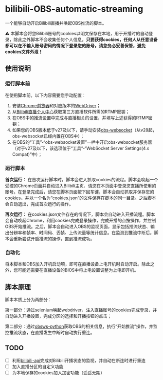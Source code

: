 # bilibili-OBS-automatic-streaming
一个能够自动开启Bilibili直播并唤起OBS推流的脚本。

⚠️ 本脚本会将您Bilibili账号的cookies以明文保存在本地，用于开播时的自动登录，除此之外脚本不会收集任何个人信息。**只要获得cookies，任何人从任意设备都可以在不输入账号密码的情况下登录您的账号，请您务必妥善保管，避免cookies文件外泄！**
## 使用说明
### 运行脚本前
在使用脚本前，以下内容需要您手动配置：

1. 安装[Chrome浏览器](https://www.google.cn/chrome/)和对应版本的[WebDriver](https://chromedriver.chromium.org)；
2. 从[Bilibili直播个人中心](https://link.bilibili.com/p/center/index#/my-room/start-live)获取第三方直播软件所需的RTMP密钥；
3. 在OBS中的推流设置中完成与直播相关的设置，并填写上述获得的RTMP密钥；
4. 如果您的OBS版本低于v27及以下，请手动安装[obs-websocket](https://obsproject.com/forum/resources/obs-websocket-remote-control-obs-studio-using-websockets.466/)（从v28起，obs-websocket已经内置在OBS中）；
5. 在OBS的“工具”-“obs-websocket设置”一栏中开启obs-websocket服务器（对于v27及以下，该选项位于“工具”-“WebSocket Server Settings(4.x Compat)”中）；

### 运行脚本
**首次运行：**
在首次运行脚本时，脚本会进入抓取cookies的流程。脚本会唤起一个受控的Chrome页面并自动进入Bilibili主页，请您在本页面中登录您直播所使用的账号。在登录完成后，请您在脚本页面按下回车键，脚本会自动抓取并保存您的cookies，并以一个名为“cookies.json”的文件保存在脚本的同一目录。之后脚本会自动退出，完成首次运行的操作。

**再次运行：**
在cookies.json文件存在的情况下，脚本会自动进入开播流程。脚本会自动唤起Chrome，利用cookies完成登录操作，完成开播的点按操作，并控制OBS开始推流。之后，脚本会自动进入OBS的监视页面，显示包括推流状态、输出分辨率和帧率、时间码、丢帧、上传流量等统计信息。在监测到推流中断后，脚本会重新尝试开启推流的操作，直到推流成功。

### 自动化
将本脚本和OBS加入开机启动项，即可在直播设备上电开机时自动开启。除此之外，您可能还需要在直播设备的BIOS中将上电设置调整为上电即开机。

## 脚本原理

脚本本质上分为两部分：

第一部分：通过selenium唤起webdriver，注入直播账号的cookies完成登录，并自动进入开播设置，完成分区的选择和开播按钮的点击；

第二部分：通过[obsws-python](https://github.com/aatikturk/obsws-python)获取OBS的相关信息，执行“开始推流”操作，并监控推流状态，在直播发生中断时自动执行重连。

## TODO
- [ ] 利用[bilibili-api](https://pypi.org/project/bilibili-api/)完成对Bilibili开播状态的监视，并自动在断连时进行重连
- [ ] 加入直播分区的自定义功能
- [ ] 为本地保存的cookies加入加密功能（遥遥无期）
